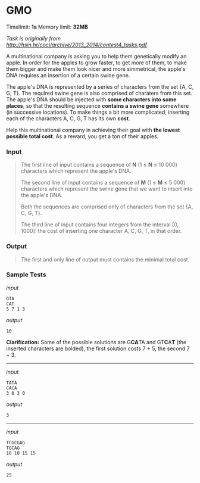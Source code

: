 # GMO

Timelimit: **1s** Memory limit: **32MB**

*Task is originally from http://hsin.hr/coci/archive/2013_2014/contest4_tasks.pdf*

A multinational company is asking you to help them genetically modify an
apple. In order for the apples to grow faster, to get more of them, to
make them bigger and make them look nicer and more simmetrical, the
apple's DNA requires an insertion of a certain swine gene.

The apple's DNA is represented by a series of characters from the set
{A, C, G, T}. The required swine gene is also comprised of charaters
from this set. The apple's DNA should be injected with **some characters
into some places**, so that the resulting sequence **contains a swine
gene** somewhere (in successive locations). To make things a bit more
complicated, inserting each of the characters A, C, G, T has its own
**cost**.

Help this multinational company in achieving their goal with **the
lowest possible total cost**. As a reward, you get a ton of their
apples.

### Input
> The first line of input contains a sequence of **N** (1 ≤ **N** ≤ 10
> 000) characters which represent the apple's DNA.
> 
> The second line of input contains a sequence of **M** (1 ≤ **M** ≤ 5
> 000) characters which represent the swine gene that we want to insert
> into the apple's DNA.
> 
> Both the sequences are comprised only of characters from the set {A, C,
> G, T}.
> 
> The third line of input contains four integers from the interval [0,
> 1000]: the cost of inserting one character A, C, G, T, in that order.

### Output
> The first and only line of output must contains the minimal total cost.

### Sample Tests
_input_

```
GTA
CAT
5 7 1 3
```

_output_
```
10
```

**Clarification:** Some of the possible solutions are G**CA**TA and GT**C**A**T** (the inserted characters are bolded), the first solution costs 7 + 5, the second 7 + 3.             

---

_input_

```
TATA
CACA
3 0 3 0
```

_output_
```
3
```

---

_input_

```
TCGCGAG
TGCAG
10 10 15 15
```

_output_
```
25
```